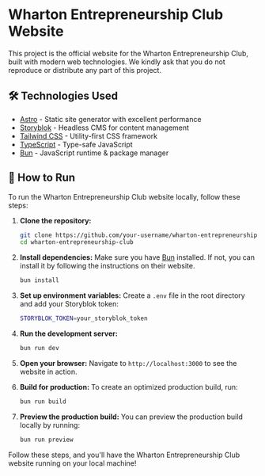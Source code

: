 # Wharton Entrepreneurship Club Website

This project is the official website for the Wharton Entrepreneurship Club, built with modern web technologies. We kindly ask that you do not reproduce or distribute any part of this project.

## 🛠️ Technologies Used

- [Astro](https://astro.build) - Static site generator with excellent performance
- [Storyblok](https://www.storyblok.com) - Headless CMS for content management
- [Tailwind CSS](https://tailwindcss.com) - Utility-first CSS framework
- [TypeScript](https://www.typescriptlang.org) - Type-safe JavaScript
- [Bun](https://bun.sh) - JavaScript runtime & package manager


## 🚀 How to Run

To run the Wharton Entrepreneurship Club website locally, follow these steps:

1. **Clone the repository:**
   ```sh
   git clone https://github.com/your-username/wharton-entrepreneurship-club.git
   cd wharton-entrepreneurship-club
   ```

2. **Install dependencies:**
   Make sure you have [Bun](https://bun.sh) installed. If not, you can install it by following the instructions on their website.
   ```sh
   bun install
   ```

3. **Set up environment variables:**
   Create a `.env` file in the root directory and add your Storyblok token:
   ```sh
   STORYBLOK_TOKEN=your_storyblok_token
   ```

4. **Run the development server:**
   ```sh
   bun run dev
   ```

5. **Open your browser:**
   Navigate to `http://localhost:3000` to see the website in action.

6. **Build for production:**
   To create an optimized production build, run:
   ```sh
   bun run build
   ```

7. **Preview the production build:**
   You can preview the production build locally by running:
   ```sh
   bun run preview
   ```

Follow these steps, and you'll have the Wharton Entrepreneurship Club website running on your local machine!
